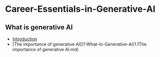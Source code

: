 # Career-Essentials-in-Generative-AI

## What is generative AI
- [Introduction](1-What-Is-Generative-AI/0-Introduction.md)
- [The importance of generative AI](1-What-Is-Generative-AI/1.1The importance of generative AI.md)
